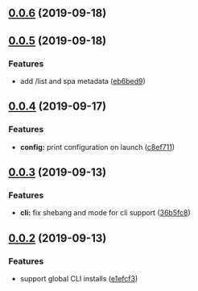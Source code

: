 ## [0.0.6](https://github.com/redhataccess/spandx-deployment-service/compare/v0.0.5...v0.0.6) (2019-09-18)



## [0.0.5](https://github.com/redhataccess/spandx-deployment-service/compare/v0.0.4...v0.0.5) (2019-09-18)


### Features

* add /list and spa metadata ([eb6bed9](https://github.com/redhataccess/spandx-deployment-service/commit/eb6bed9))



## [0.0.4](https://github.com/redhataccess/spandx-deployment-service/compare/v0.0.3...v0.0.4) (2019-09-17)


### Features

* **config:** print configuration on launch ([c8ef711](https://github.com/redhataccess/spandx-deployment-service/commit/c8ef711))



## [0.0.3](https://github.com/redhataccess/spandx-deployment-service/compare/v0.0.2...v0.0.3) (2019-09-13)


### Features

* **cli:** fix shebang and mode for cli support ([36b5fc8](https://github.com/redhataccess/spandx-deployment-service/commit/36b5fc8))



## [0.0.2](https://github.com/redhataccess/spandx-deployment-service/compare/v0.0.1...v0.0.2) (2019-09-13)


### Features

* support global CLI installs ([e1efcf3](https://github.com/redhataccess/spandx-deployment-service/commit/e1efcf3))




